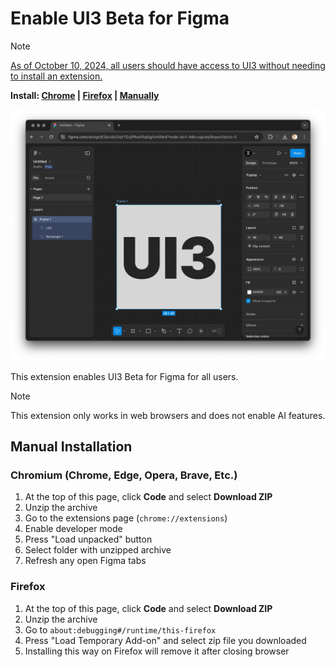 # Enable UI3 Beta for Figma

> [!NOTE]
> [As of October 10, 2024, all users should have access to UI3 without needing to install an extension.](https://help.figma.com/hc/en-us/articles/24919293730327-How-do-I-get-access-to-UI3-and-AI-features)

**Install: [Chrome](https://chrome.google.com/webstore/detail/enable-ui3-beta-for-figma/gdjldebhilhckhblmhklofdebemiahhi) | [Firefox](https://addons.mozilla.org/en-US/firefox/addon/enable-ui3-beta-for-figma/) | [Manually](#manual-installation)**

![Screenshot of Figma UI3 Beta](screenshot.webp)

This extension enables UI3 Beta for Figma for all users.

> [!NOTE]
> This extension only works in web browsers and does not enable AI features.

## Manual Installation

### Chromium (Chrome, Edge, Opera, Brave, Etc.)

1. At the top of this page, click **Code** and select **Download ZIP**
2. Unzip the archive
3. Go to the extensions page (`chrome://extensions`)
4. Enable developer mode
5. Press "Load unpacked" button
6. Select folder with unzipped archive
7. Refresh any open Figma tabs

### Firefox

1. At the top of this page, click **Code** and select **Download ZIP**
2. Unzip the archive
3. Go to `about:debugging#/runtime/this-firefox`
4. Press "Load Temporary Add-on" and select zip file you downloaded
5. Installing this way on Firefox will remove it after closing browser
